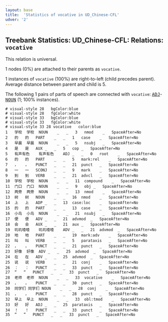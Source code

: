 ```yaml
---
layout: base
title:  'Statistics of vocative in UD_Chinese-CFL'
udver: '2'
---
```


## Treebank Statistics: UD_Chinese-CFL: Relations: `vocative`

This relation is universal.

1 nodes (0%) are attached to their parents as `vocative`.

1 instances of `vocative` (100%) are right-to-left (child precedes parent).
Average distance between parent and child is 5.

The following 1 pairs of parts of speech are connected with `vocative`: <tt><a href="zh_cfl-pos-ADJ.html">ADJ</a></tt>-<tt><a href="zh_cfl-pos-NOUN.html">NOUN</a></tt> (1; 100% instances).


~~~ conllu
# visual-style 28	bgColor:blue
# visual-style 28	fgColor:white
# visual-style 33	bgColor:blue
# visual-style 33	fgColor:white
# visual-style 33 28 vocative	color:blue
1	学校	学校	NOUN	_	_	3	nmod	_	SpaceAfter=No
2	的	的	PART	_	_	1	case	_	SpaceAfter=No
3	早晨	早晨	NOUN	_	_	5	nsubj	_	SpaceAfter=No
4	是	是	AUX	_	_	5	cop	_	SpaceAfter=No
5	有声有色	有声有色	ADJ	_	_	0	root	_	SpaceAfter=No
6	的	的	PART	_	_	5	mark:rel	_	SpaceAfter=No
7	，	，	PUNCT	_	_	21	punct	_	SpaceAfter=No
8	一	一	SCONJ	_	_	9	mark	_	SpaceAfter=No
9	到	到	VERB	_	_	21	advcl	_	SpaceAfter=No
10	学校	学校	NOUN	_	_	11	compound	_	SpaceAfter=No
11	门口	门口	NOUN	_	_	9	obj	_	SpaceAfter=No
12	两旁	两旁	NOUN	_	_	13	nmod	_	SpaceAfter=No
13	树	树	NOUN	_	_	16	nmod	_	SpaceAfter=No
14	上	上	ADP	_	_	13	case:loc	_	SpaceAfter=No
15	的	的	PART	_	_	13	case	_	SpaceAfter=No
16	小鸟	小鸟	NOUN	_	_	21	nsubj	_	SpaceAfter=No
17	便	便	ADV	_	_	21	advmod	_	SpaceAfter=No
18	会	会	AUX	_	_	21	aux	_	SpaceAfter=No
19	叽叽喳喳	叽叽喳喳	ADV	_	_	21	advmod	_	SpaceAfter=No
20	地	地	PART	_	_	19	mark:adv	_	SpaceAfter=No
21	叫	叫	VERB	_	_	5	parataxis	_	SpaceAfter=No
22	，	，	PUNCT	_	_	21	punct	_	SpaceAfter=No
23	好像	好像	ADV	_	_	25	advmod	_	SpaceAfter=No
24	在	在	ADV	_	_	25	advmod	_	SpaceAfter=No
25	说	说	VERB	_	_	21	conj	_	SpaceAfter=No
26	：	：	PUNCT	_	_	33	punct	_	SpaceAfter=No
27	“	“	PUNCT	_	_	33	punct	_	SpaceAfter=No
28	老师	老师	NOUN	_	_	33	vocative	_	SpaceAfter=No
29	，	，	PUNCT	_	_	30	punct	_	SpaceAfter=No
30	同学们	同学们	NOUN	_	_	28	conj	_	SpaceAfter=No
31	，	，	PUNCT	_	_	28	punct	_	SpaceAfter=No
32	早上	早上	NOUN	_	_	33	obl:tmod	_	SpaceAfter=No
33	好	好	ADJ	_	_	25	parataxis	_	SpaceAfter=No
34	！	！	PUNCT	_	_	33	punct	_	SpaceAfter=No
35	”	”	PUNCT	_	_	33	punct	_	SpaceAfter=No

~~~


